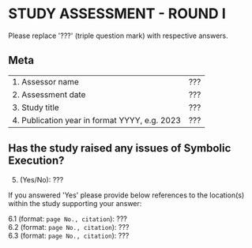 # STUDY ASSESSMENT - ROUND I

Please replace '???' (triple question mark) with respective answers. 

## Meta

|                                               |     |
| ---                                           | --- |
| 1. Assessor name                              | ??? |
| 2. Assessment date                            | ??? | 
| 3. Study title                                | ??? |
| 4. Publication year in format YYYY, e.g. 2023 | ??? |
  
## Has the study raised any issues of Symbolic Execution?
  
5. (Yes/No): ???

If you answered 'Yes' please provide below references to the location(s) within the study supporting your answer:

6.1 (format: `page No., citation`): ???  
6.2 (format: `page No., citation`): ???  
6.3 (format: `page No., citation`): ???
